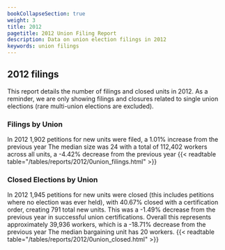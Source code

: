 ```yaml
---
bookCollapseSection: true
weight: 3
title: 2012
pagetitle: 2012 Union Filing Report
description: Data on union election filings in 2012
keywords: union filings
---
```


## 2012 filings

This report details the number of filings and closed units in 2012. As a reminder, we are only showing filings and closures related to single union elections (rare multi-union elections are excluded).

### Filings by Union
In 2012 1,902 petitions for new units were filed, a 1.01% increase from the previous year The median size was 24 with a total of 112,402 workers across all units, a -4.42% decrease from the previous year
{{< readtable table="/tables/reports/2012/0union_filings.html" >}}

### Closed Elections by Union
In 2012 1,945 petitions for new units were closed (this includes petitions where no election was ever held), with 40.67% closed with a certification order, creating 791 total new units. This was a -1.49% decrease from the previous year in successful union certifications. Overall this represents approximately 39,936 workers, which is a -18.71% decrease from the previous year The median bargaining unit has 20 workers.
{{< readtable table="/tables/reports/2012/0union_closed.html" >}}
